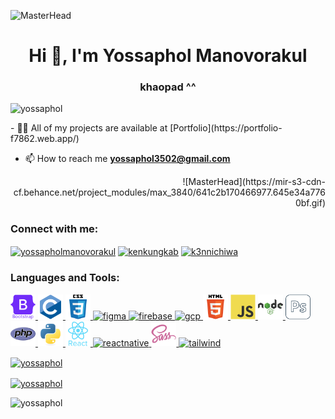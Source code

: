 
![MasterHead](https://encrypted-tbn0.gstatic.com/images?q=tbn:ANd9GcTinz5XmK1A9aPM7PAxus0gxVE_mVx7qYSRRcnYuTLq&s)
<h1 align="center">Hi 👋, I'm Yossaphol Manovorakul</h1>
<h3 align="center">khaopad ^^</h3>

<p align="left"> <img src="https://komarev.com/ghpvc/?username=yossaphol&label=Profile%20views&color=0e75b6&style=flat" alt="yossaphol" /> </p>

<p align="left">
- 👨‍💻 All of my projects are available at [Portfolio](https://portfolio-f7862.web.app/)

- 📫 How to reach me **yossaphol3502@gmail.com**
</p>
<p align="right">
![MasterHead](https://mir-s3-cdn-cf.behance.net/project_modules/max_3840/641c2b170466977.645e34a7760bf.gif)
</p>

<h3 align="left">Connect with me:</h3>
<p align="left">
  <a href="https://fb.com/yossapholmanovorakul" target="blank"><img align="center" src="https://raw.githubusercontent.com/rahuldkjain/github-profile-readme-generator/master/src/images/icons/Social/facebook.svg" alt="yossapholmanovorakul" height="30" width="40" /></a>
<a href="https://instagram.com/kenkungkab" target="blank"><img align="center" src="https://raw.githubusercontent.com/rahuldkjain/github-profile-readme-generator/master/src/images/icons/Social/instagram.svg" alt="kenkungkab" height="30" width="40" /></a>
<a href="https://discord.gg/k3nnichiwa" target="blank"><img align="center" src="https://raw.githubusercontent.com/rahuldkjain/github-profile-readme-generator/master/src/images/icons/Social/discord.svg" alt="k3nnichiwa" height="30" width="40" /></a>
</p>

<h3 align="left">Languages and Tools:</h3>
<p align="left"> <a href="https://getbootstrap.com" target="_blank" rel="noreferrer"> <img src="https://raw.githubusercontent.com/devicons/devicon/master/icons/bootstrap/bootstrap-plain-wordmark.svg" alt="bootstrap" width="40" height="40"/> </a> <a href="https://www.cprogramming.com/" target="_blank" rel="noreferrer"> <img src="https://raw.githubusercontent.com/devicons/devicon/master/icons/c/c-original.svg" alt="c" width="40" height="40"/> </a> <a href="https://www.w3schools.com/css/" target="_blank" rel="noreferrer"> <img src="https://raw.githubusercontent.com/devicons/devicon/master/icons/css3/css3-original-wordmark.svg" alt="css3" width="40" height="40"/> </a> <a href="https://www.figma.com/" target="_blank" rel="noreferrer"> <img src="https://www.vectorlogo.zone/logos/figma/figma-icon.svg" alt="figma" width="40" height="40"/> </a> <a href="https://firebase.google.com/" target="_blank" rel="noreferrer"> <img src="https://www.vectorlogo.zone/logos/firebase/firebase-icon.svg" alt="firebase" width="40" height="40"/> </a> <a href="https://cloud.google.com" target="_blank" rel="noreferrer"> <img src="https://www.vectorlogo.zone/logos/google_cloud/google_cloud-icon.svg" alt="gcp" width="40" height="40"/> </a> <a href="https://www.w3.org/html/" target="_blank" rel="noreferrer"> <img src="https://raw.githubusercontent.com/devicons/devicon/master/icons/html5/html5-original-wordmark.svg" alt="html5" width="40" height="40"/> </a> <a href="https://developer.mozilla.org/en-US/docs/Web/JavaScript" target="_blank" rel="noreferrer"> <img src="https://raw.githubusercontent.com/devicons/devicon/master/icons/javascript/javascript-original.svg" alt="javascript" width="40" height="40"/> </a> <a href="https://nodejs.org" target="_blank" rel="noreferrer"> <img src="https://raw.githubusercontent.com/devicons/devicon/master/icons/nodejs/nodejs-original-wordmark.svg" alt="nodejs" width="40" height="40"/> </a> <a href="https://www.photoshop.com/en" target="_blank" rel="noreferrer"> <img src="https://raw.githubusercontent.com/devicons/devicon/master/icons/photoshop/photoshop-line.svg" alt="photoshop" width="40" height="40"/> </a> <a href="https://www.php.net" target="_blank" rel="noreferrer"> <img src="https://raw.githubusercontent.com/devicons/devicon/master/icons/php/php-original.svg" alt="php" width="40" height="40"/> </a> <a href="https://www.python.org" target="_blank" rel="noreferrer"> <img src="https://raw.githubusercontent.com/devicons/devicon/master/icons/python/python-original.svg" alt="python" width="40" height="40"/> </a> <a href="https://reactjs.org/" target="_blank" rel="noreferrer"> <img src="https://raw.githubusercontent.com/devicons/devicon/master/icons/react/react-original-wordmark.svg" alt="react" width="40" height="40"/> </a> <a href="https://reactnative.dev/" target="_blank" rel="noreferrer"> <img src="https://reactnative.dev/img/header_logo.svg" alt="reactnative" width="40" height="40"/> </a> <a href="https://sass-lang.com" target="_blank" rel="noreferrer"> <img src="https://raw.githubusercontent.com/devicons/devicon/master/icons/sass/sass-original.svg" alt="sass" width="40" height="40"/> </a> <a href="https://tailwindcss.com/" target="_blank" rel="noreferrer"> <img src="https://www.vectorlogo.zone/logos/tailwindcss/tailwindcss-icon.svg" alt="tailwind" width="40" height="40"/> </p>


<p><img align="center" src="https://github-readme-streak-stats.herokuapp.com/?user=yossaphol&" alt="yossaphol" /></p>
<p><img align="center" src="https://github-readme-stats.vercel.app/api?username=yossaphol&show_icons=true&locale=en" alt="yossaphol" /></p>
<p><img align="left" src="https://github-readme-stats.vercel.app/api/top-langs?username=yossaphol&show_icons=true&locale=en&layout=compact" alt="yossaphol" /></p>
